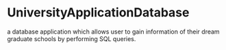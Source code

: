 # UniversityApplicationDatabase
a database application which allows user to gain information of their dream graduate schools by performing SQL queries.
